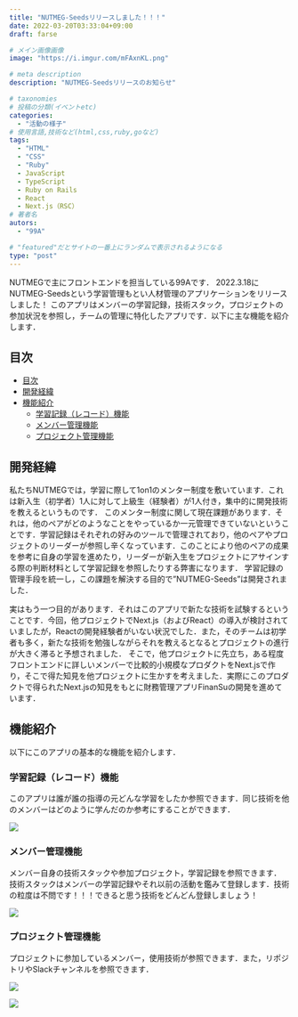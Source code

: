 ```yaml
---
title: "NUTMEG-Seedsリリースしました！！！"
date: 2022-03-20T03:33:04+09:00
draft: farse

# メイン画像画像
image: "https://i.imgur.com/mFAxnKL.png"

# meta description
description: "NUTMEG-Seedsリリースのお知らせ"

# taxonomies
# 投稿の分類(イベントetc)
categories:
  - "活動の様子"
# 使用言語,技術など(html,css,ruby,goなど)
tags:
  - "HTML"
  - "CSS"
  - "Ruby"
  - JavaScript
  - TypeScript
  - Ruby on Rails
  - React
  - Next.js（RSC）
# 著者名
autors:
  - "99A"

# "featured"だとサイトの一番上にランダムで表示されるようになる
type: "post"
---
```

NUTMEGで主にフロントエンドを担当している99Aです．
2022.3.18にNUTMEG-Seedsという学習管理もとい人材管理のアプリケーションをリリースしました！
このアプリはメンバーの学習記録，技術スタック，プロジェクトの参加状況を参照し，チームの管理に特化したアプリです．以下に主な機能を紹介します．

## 目次
- [目次](#目次)
- [開発経緯](#開発経緯)
- [機能紹介](#機能紹介)
  - [学習記録（レコード）機能](#学習記録レコード機能)
  - [メンバー管理機能](#メンバー管理機能)
  - [プロジェクト管理機能](#プロジェクト管理機能)


## 開発経緯
私たちNUTMEGでは，学習に際して1on1のメンター制度を敷いています．これは新入生（初学者）1人に対して上級生（経験者）が1人付き，集中的に開発技術を教えるというものです．
このメンター制度に関して現在課題があります．それは，他のペアがどのようなことをやっているか一元管理できていないということです．学習記録はそれぞれの好みのツールで管理されており，他のペアやプロジェクトのリーダーが参照し辛くなっています．このことにより他のペアの成果を参考に自身の学習を進めたり，リーダーが新入生をプロジェクトにアサインする際の判断材料として学習記録を参照したりする弊害になります．
学習記録の管理手段を統一し，この課題を解決する目的で”NUTMEG-Seeds”は開発されました．

実はもう一つ目的があります．それはこのアプリで新たな技術を試験するということです．今回，他プロジェクトでNext.js（およびReact）の導入が検討されていましたが，Reactの開発経験者がいない状況でした．また，そのチームは初学者も多く，新たな技術を勉強しながらそれを教えるとなるとプロジェクトの進行が大きく滞ると予想されました．
そこで，他プロジェクトに先立ち，ある程度フロントエンドに詳しいメンバーで比較的小規模なプロダクトをNext.jsで作り，そこで得た知見を他プロジェクトに生かすを考えました．実際にこのプロダクトで得られたNext.jsの知見をもとに財務管理アプリFinanSuの開発を進めています．


## 機能紹介
以下にこのアプリの基本的な機能を紹介します．

### 学習記録（レコード）機能
このアプリは誰が誰の指導の元どんな学習をしたか参照できます．同じ技術を他のメンバーはどのように学んだのか参考にすることができます．

![](https://i.imgur.com/oBQQFLc.jpg)


### メンバー管理機能
メンバー自身の技術スタックや参加プロジェクト，学習記録を参照できます．
技術スタックはメンバーの学習記録やそれ以前の活動を鑑みて登録します．技術の粒度は不問です！！！できると思う技術をどんどん登録しましょう！

![](https://i.imgur.com/IQaQgtK.jpg)


### プロジェクト管理機能
プロジェクトに参加しているメンバー，使用技術が参照できます．また，リポジトリやSlackチャンネルを参照できます．

![](https://i.imgur.com/4vng8pO.jpg)

![](https://i.imgur.com/GCnohxU.png)

